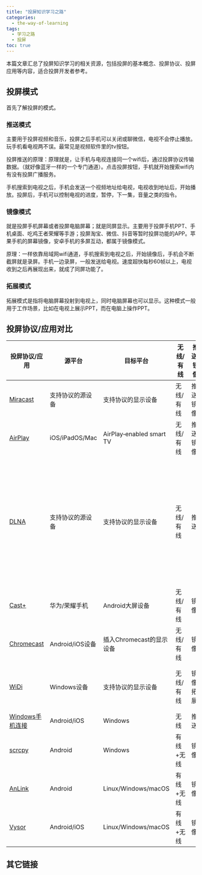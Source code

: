 ```yaml
---
title: "投屏知识学习之路"
categories:
  - the-way-of-learning
tags:
  - 学习之路
  - 投屏
toc: true
---
```


本篇文章汇总了投屏知识学习的相关资源，包括投屏的基本概念、投屏协议、投屏应用等内容，适合投屏开发者参考。

## 投屏模式

首先了解投屏的模式。

### 推送模式

主要用于投屏视频和音乐，投屏之后手机可以关闭或聊微信，电视不会停止播放。玩手机看电视两不误。最常见是视频软件里的tv按钮。

投屏推送的原理：原理就是，让手机与电视连接同一个wifi后，通过投屏协议传输数据。（就好像蓝牙一样的一个专门通道）。点击投屏按钮，手机就开始搜索wifi内有没有投屏广播服务。

手机搜索到电视之后，手机会发送一个视频地址给电视，电视收到地址后，开始播放。投屏后，手机可以控制电视的进度，暂停，下一集，音量之类的指令。

### 镜像模式

就是投屏手机屏幕或者投屏电脑屏幕；就是同屏显示。主要用于投屏手机PPT、手机桌面、吃鸡王者荣耀等手游；投屏淘宝、微信、抖音等暂时投屏功能的APP。苹果手机的屏幕镜像，安卓手机的多屏互动，都属于镜像模式。

原理：一样依靠局域网wifi通道，手机搜索到电视之后，开始镜像后，手机会不断截屏就是录屏。手机一边录屏，一般发送给电视。速度超快每秒60帧以上，电视收到之后再展现出来，就成了同屏功能了。

### 拓展模式

拓展模式是指将电脑屏幕投射到电视上，同时电脑屏幕也可以显示。这种模式一般用于工作场景，比如在电视上展示PPT，而在电脑上操作PPT。

## 投屏协议/应用对比

|投屏协议/应用|源平台|目标平台|无线/有线|推送/镜像|厂商|备注|
|-|-|-|-|-|-|-|
|[Miracast](https://www.wi-fi.org/discover-wi-fi/miracast)|支持协议的源设备|支持协议的显示设备|无线/有线|推送/镜像|Wi-Fi联盟|NA|
|[AirPlay](https://www.apple.com/airplay/)|iOS/iPadOS/Mac|AirPlay‑enabled smart TV|无线/有线|推送/镜像|Apple|NA|
|[DLNA](https://www.dlna.org/)|支持协议的源设备|支持协议的显示设备|无线/有线|推送|由索尼、英特尔、微软等企业共同发起|大部分视频软件投屏使用该协议|
|[Cast+](https://developer.huawei.com/consumer/cn/codelab/CastPlusKit)|华为/荣耀手机|Android大屏设备|无线/有线|镜像|华为|NA|
|[Chromecast](https://support.google.com/chromecast)|Android/iOS设备|插入Chromecast的显示设备|无线/有线|镜像|谷歌|NA|
|[WiDi](https://www.intel.cn/content/www/cn/zh/support/articles/000014926/emerging-technologies.html)|Windows设备|支持协议的显示设备|无线/有线|镜像/拓展|Intel|[已停止支持](https://www.intel.cn/content/www/cn/zh/support/articles/000021693/emerging-technologies.html)|
|[Windows手机连接](https://support.microsoft.com/zh-cn/topic/%E6%89%8B%E6%9C%BA%E8%BF%9E%E6%8E%A5%E8%A6%81%E6%B1%82%E5%92%8C%E8%AE%BE%E7%BD%AE-cd2a1ee7-75a7-66a6-9d4e-bf22e735f9e3)|Android/iOS|Windows|无线|推送|微软|NA|
|[scrcpy](https://github.com/Genymobile/scrcpy)|Android|Windows|有线+无线|镜像|开源|NA|
|[AnLink](https://anl.ink/)|Android|Linux/Windows/macOS|有线+无线|镜像|AnLink|NA|
|[Vysor](https://www.vysor.io/#)|Android/iOS|Linux/Windows/macOS|有线+无线|镜像|vysor|NA|

## 其它链接
